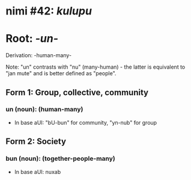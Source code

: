# nimi #42: *kulupu*
# Root: *-un-*
Derivation: -human-many-

Note: "un" contrasts with "nu" (many-human) - the latter is equivalent to "jan mute" and is better defined as "people".

## Form 1: Group, collective, community
### un (noun): (human-many)
* In base aUI: "bU-bun" for community, "yn-nub" for group

## Form 2: Society
### bun (noun): (together-people-many)
* In base aUI: nuxab


